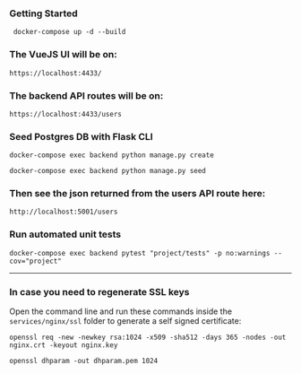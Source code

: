 ### Getting Started

```
 docker-compose up -d --build
```


### The VueJS UI will be on:

``` https://localhost:4433/ ```

### The backend API routes will be on:

``` https://localhost:4433/users ```


### Seed Postgres DB with Flask CLI

```docker-compose exec backend python manage.py create```

```docker-compose exec backend python manage.py seed```



### Then see the json returned from the users API route here:

``` http://localhost:5001/users ```


### Run automated unit tests

```docker-compose exec backend pytest "project/tests" -p no:warnings --cov="project"```


-----------------------------------------------------------


### In case you need to regenerate SSL keys

Open the command line and run these commands inside the ```services/nginx/ssl``` folder to generate a self signed certificate:


``` openssl req -new -newkey rsa:1024 -x509 -sha512 -days 365 -nodes -out nginx.crt -keyout nginx.key ```


``` openssl dhparam -out dhparam.pem 1024 ```
